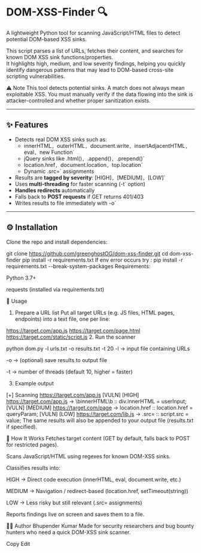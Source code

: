 # DOM-XSS-Finder 🔍

A lightweight Python tool for scanning JavaScript/HTML files to detect potential DOM-based XSS sinks.

This script parses a list of URLs, fetches their content, and searches for known DOM XSS sink functions/properties.  
It highlights high, medium, and low severity findings, helping you quickly identify dangerous patterns that may lead to DOM-based cross-site scripting vulnerabilities.  

⚠️ Note
This tool detects potential sinks. A match does not always mean exploitable XSS.
You must manually verify if the data flowing into the sink is attacker-controlled and whether proper sanitization exists.

---

## ✨ Features
- Detects real DOM XSS sinks such as:
  - innerHTML`, `outerHTML`, `document.write`, `insertAdjacentHTML`, `eval`, `new Function`
  - jQuery sinks like .html()`, `.append()`, `.prepend()`
  - location.href`, `document.location`, `top.location`
  - Dynamic .src=` assignments
- Results are **tagged by severity**: [HIGH]`, `[MEDIUM]`, `[LOW]`
- Uses **multi-threading** for faster scanning (-t` option)
- **Handles redirects** automatically
- Falls back to **POST requests** if GET returns 401/403
- Writes results to file immediately with -o`

---

## ⚙️ Installation
Clone the repo and install dependencies:

git clone https://github.com/greenghostOG/dom-xss-finder.git
cd dom-xss-finder
pip install -r requirements.txt
If env error occurs try : pip install -r requirements.txt --break-system-packages
Requirements:

Python 3.7+

requests (installed via requirements.txt)

🚀 Usage
1. Prepare a URL list
Put all target URLs (e.g. JS files, HTML pages, endpoints) into a text file, one per line:


https://target.com/app.js
https://target.com/page.html
https://target.com/static/script.js
2. Run the scanner

python dom.py -l urls.txt -o results.txt -t 20
-l → input file containing URLs

-o → (optional) save results to output file

-t → number of threads (default 10, higher = faster)

3. Example output

[+] Scanning https://target.com/app.js
[VULN] [HIGH] https://target.com/app.js -> \binnerHTML\b :: div.innerHTML = userInput;
[VULN] [MEDIUM] https://target.com/page -> location.href :: location.href = queryParam;
[VULN] [LOW] https://target.com/lib.js -> .src= :: script.src = value;
The same results will also be appended to your output file (results.txt if specified).

📖 How It Works
Fetches target content (GET by default, falls back to POST for restricted pages).

Scans JavaScript/HTML using regexes for known DOM-XSS sinks.

Classifies results into:

HIGH → Direct code execution (innerHTML, eval, document.write, etc.)

MEDIUM → Navigation / redirect-based (location.href, setTimeout(string))

LOW → Less risky but still relevant (.src= assignments)

Reports findings live on screen and saves them to a file.

👨‍💻 Author Bhupender Kumar
Made for security researchers and bug bounty hunters who need a quick DOM-XSS sink scanner.

Copy
Edit
